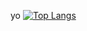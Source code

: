 yo
[![Top Langs](https://github-readme-stats.vercel.app/api/top-langs/?username=noexskid&layout=compact&theme=omni)]()
